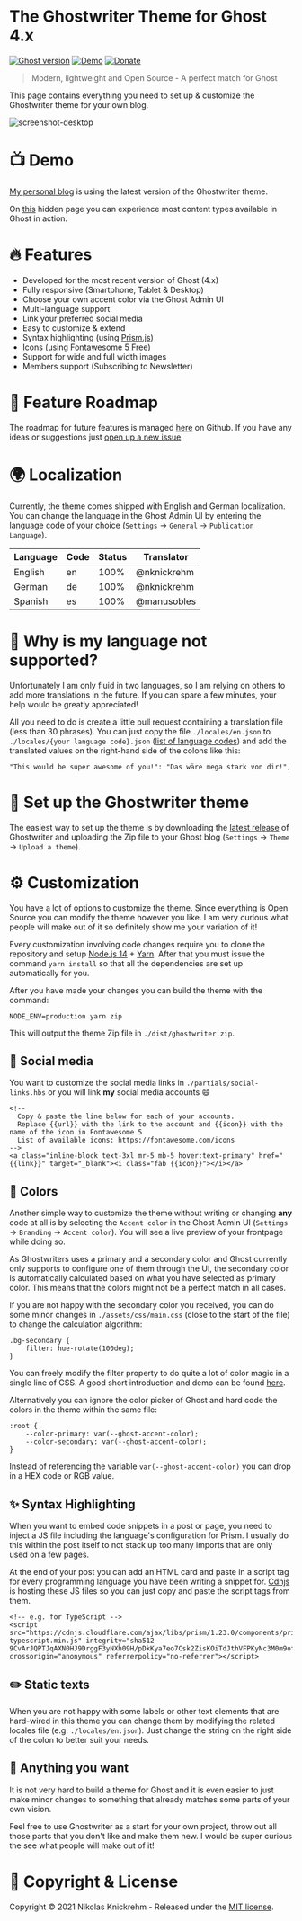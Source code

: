 # The Ghostwriter Theme for Ghost 4.x

[![Ghost version](https://img.shields.io/badge/Ghost-4.x-brightgreen)](https://github.com/TryGhost/Ghost)
[![Demo](https://img.shields.io/badge/Demo-Online-yellow.svg)](https://nikolas-knickrehm.ghost.io/)
[![Donate](https://img.shields.io/badge/Donate-PayPal-blue.svg)](https://www.paypal.me/nikolasknickrehm)

> Modern, lightweight and Open Source - A perfect match for Ghost 

This page contains everything you need to set up & customize the Ghostwriter theme for your own blog.

![screenshot-desktop](https://github.com/nknickrehm/Ghostwriter/raw/main/assets/screenshot-desktop.png)

# 📺 Demo
[My personal blog](https://nikolas-knickrehm.ghost.io) is using the latest version of the Ghostwriter theme. 

On [this](https://nikolas-knickrehm.ghost.io/test-page/) hidden page you can experience most content types available in Ghost in action.

# 🔥 Features
* Developed for the most recent version of Ghost (4.x)
* Fully responsive (Smartphone, Tablet & Desktop)
* Choose your own accent color via the Ghost Admin UI  
* Multi-language support
* Link your preferred social media  
* Easy to customize & extend
* Syntax highlighting (using [Prism.js](https://prismjs.com/index.html))
* Icons (using [Fontawesome 5 Free](https://fontawesome.com/))
* Support for wide and full width images
* Members support (Subscribing to Newsletter)

# 🔮 Feature Roadmap
The roadmap for future features is managed [here](https://github.com/nknickrehm/Ghostwriter/projects/1) on Github. 
If you have any ideas or suggestions just [open up a new issue](https://github.com/nknickrehm/Ghostwriter/issues/new).

# 🌍 Localization
Currently, the theme comes shipped with English and German localization. You can change the language in the Ghost Admin UI by entering the language code of your choice (`Settings` -> `General` -> `Publication Language`).

| Language | Code | Status | Translator  |
|----------|------|--------|-------------|
| English  | en   | 100%   | @nknickrehm |
| German   | de   | 100%   | @nknickrehm |
| Spanish  | es   | 100%   | @manusobles |

# 🙏 Why is my language not supported?
Unfortunately I am only fluid in two languages, so I am relying on others to add more translations in the future. If you can spare a few minutes, your help would be greatly appreciated!

All you need to do is create a little pull request containing a translation file (less than 30 phrases). You can just copy the file `./locales/en.json` to `./locales/{your language code}.json` ([list of language codes](https://en.wikipedia.org/wiki/List_of_ISO_639-1_codes)) and add the translated values on the right-hand side of the colons like this:
```
"This would be super awesome of you!": "Das wäre mega stark von dir!",
```

# 🚀 Set up the Ghostwriter theme
The easiest way to set up the theme is by downloading the [latest release](https://github.com/nknickrehm/Ghostwriter/releases/latest) of Ghostwriter and uploading the Zip file to your Ghost blog (`Settings` -> `Theme` -> `Upload a theme`).

# ⚙️ Customization
You have a lot of options to customize the theme. Since everything is Open Source you can modify the theme however you like. I am very curious what people will make out of it so definitely show me your variation of it!

Every customization involving code changes require you to clone the repository and setup [Node.js 14](https://nodejs.org/en/download/) + [Yarn](https://classic.yarnpkg.com/en/docs/install/). After that you must issue the command `yarn install` so that all the dependencies are set up automatically for you.

After you have made your changes you can build the theme with the command:
```
NODE_ENV=production yarn zip
```
This will output the theme Zip file in `./dist/ghostwriter.zip`.

## 🔗 Social media
You want to customize the social media links in `./partials/social-links.hbs` or you will link **my** social media accounts 😄

```
<!-- 
  Copy & paste the line below for each of your accounts.
  Replace {{url}} with the link to the account and {{icon}} with the name of the icon in Fontawesome 5
  List of available icons: https://fontawesome.com/icons
-->
<a class="inline-block text-3xl mr-5 mb-5 hover:text-primary" href="{{link}}" target="_blank"><i class="fab {{icon}}"></i></a>
```
## 🌈 Colors
Another simple way to customize the theme without writing or changing **any** code at all is by selecting the `Accent color` in the Ghost Admin UI (`Settings` -> `Branding` -> `Accent color`). You will see a live preview of your frontpage while doing so.

As Ghostwriters uses a primary and a secondary color and Ghost currently only supports to configure one of them through the UI, the secondary color is automatically calculated based on what you have selected as primary color. This means that the colors might not be a perfect match in all cases.

If you are not happy with the secondary color you received, you can do some minor changes in `./assets/css/main.css` (close to the start of the file) to change the calculation algorithm:
```
.bg-secondary {
    filter: hue-rotate(100deg);
}
```
You can freely modify the filter property to do quite a lot of color magic in a single line of CSS. A good short introduction and demo can be found [here](https://css-tricks.com/almanac/properties/f/filter/).

Alternatively you can ignore the color picker of Ghost and hard code the colors in the theme within the same file:
```
:root {
    --color-primary: var(--ghost-accent-color);
    --color-secondary: var(--ghost-accent-color);
}
```
Instead of referencing the variable `var(--ghost-accent-color)` you can drop in a HEX code or RGB value.

## ✨ Syntax Highlighting
When you want to embed code snippets in a post or page, you need to inject a JS file including the language's configuration for Prism. I usually do this within the post itself to not stack up too many imports that are only used on a few pages. 

At the end of your post you can add an HTML card and paste in a script tag for every programming language you have been writing a snippet for. [Cdnjs](https://cdnjs.com/libraries/prism) is hosting these JS files so you can just copy and paste the script tags from them.
```
<!-- e.g. for TypeScript -->
<script src="https://cdnjs.cloudflare.com/ajax/libs/prism/1.23.0/components/prism-typescript.min.js" integrity="sha512-9CvArJQPTJqAXN0HJ9DrggF3yNXh09H/pDkKya7eo7Csk2ZisKOiTdJthVFPKyNc3M0m9ofpgfDwGei0V7pgJw==" crossorigin="anonymous" referrerpolicy="no-referrer"></script>
```

## ✏️ Static texts
When you are not happy with some labels or other text elements that are hard-wired in this theme you can change them by modifying the related locales file (e.g. `./locales/en.json`). Just change the string on the right side of the colon to better suit your needs.

## 🤯 Anything you want
It is not very hard to build a theme for Ghost and it is even easier to just make minor changes to something that already matches some parts of your own vision. 

Feel free to use Ghostwriter as a start for your own project, throw out all those parts that you don't like and make them new. I would be super curious the see what people will make out of it!

# 📄 Copyright & License

Copyright © 2021 Nikolas Knickrehm - Released under the [MIT license](LICENSE).
